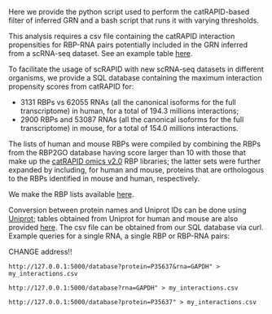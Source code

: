 Here we provide the python script used to perform the catRAPID-based filter of inferred GRN and a bash script that runs it with varying thresholds. 

This analysis requires a csv file containing the catRAPID interaction propensities for RBP-RNA pairs potentially included in the GRN inferred from a scRNA-seq dataset. See an example table [here](/scRAPID/Tutorial/catRAPID_table_C2C12SR9KMBSC.csv).

To facilitate the usage of scRAPID with new scRNA-seq datasets in different organisms, we provide a SQL database containing the maximum interaction propensity scores from catRAPID for: 
* 3131 RBPs vs 62055 RNAs (all the canonical isoforms for the full transcriptome) in human, for a total of 194.3 millions interactions;
* 2900 RBPs and 53087 RNAs (all the canonical isoforms for the full transcriptome) in mouse, for a total of 154.0 millions interactions.

The lists of human and mouse RBPs were compiled by combining the RBPs from the RBP2GO database having score larger than 10 with those that make up the [catRAPID omics v2.0](http://service.tartaglialab.com/page/catrapid_omics2_group) RBP libraries; the latter sets were further expanded by including, for human and mouse, proteins that are orthologous to the RBPs identified in mouse and human, respectively.

We make the RBP lists available [here](scRAPID/Tutorial/).

Conversion between protein names and Uniprot IDs can be done using [Uniprot](https://www.uniprot.org/id-mapping); tables obtained from Uniprot for human and mouse are also provided [here](scRAPID/Tutorial/).
The csv file can be obtained from our SQL database via curl. Example queries for a single RNA, a single RBP or RBP-RNA pairs:

CHANGE address!!
```
http://127.0.0.1:5000/database?protein=P35637&rna=GAPDH" > my_interactions.csv

http://127.0.0.1:5000/database?rna=GAPDH" > my_interactions.csv

http://127.0.0.1:5000/database?protein=P35637" > my_interactions.csv

```

